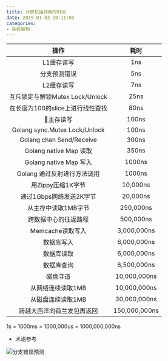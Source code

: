 ```yaml
---
title: 计算机操作耗时时间
date: 2019-01-03 20:11:03
categories:
- 系统架构
---
```


|                   操作                    |       耗时        |
|:----------------------------------------:|:-----------------:|
|    L1缓存读写                       |      1ns    |
|    分支预测错误                      |      5ns    |
|    L2缓存读写                       |      7ns    |
|    互斥锁定与解锁Mutex Lock/Unlock   |     25ns    |
|    在长度为100的slice上进行线性查找    |     80ns    |
|    主存读写                         |     100ns   |
|    Golang sync.Mutex Lock/Unlock   |     100ns   |
|    Golang chan Send/Receive        |     300ns   |
|    Golang native Map 读取           |     350ns   |
|    Golang native Map 写入           |     1000ns  |
|    Golang 通过反射进行方法调用         |     1000ns  |
|    用Zippy压缩1K字节                 |     10,000ns |
|    通过1Gbps网络发送2K字节            |     20,000ns |
|    从主存中读取1MB字节                |     250,000ns |
|    跨数据中心的往返路程                |     500,000ns |
|    Memcache读取写入                  |     3,000,000ns |
|    数据库写入                         |    6,000,000ns |
|    数据库读取                         |    6,000,000ns |
|    数据库查询                         |    6,500,000ns |
|    磁盘寻道                           |    10,000,000ns |
|    从网络连续读取1MB                   |    10,000,000ns  |
|    从磁盘连续读取1MB                  |     30,000,000ns  |
|    跨越大西洋向荷兰发包再返回           |     150,000,000ns |

1s = 1000ms = 1000,000us = 1000,000,000ns

* 术语参考

![分支错误预测](https://zhuanlan.zhihu.com/p/22469702)